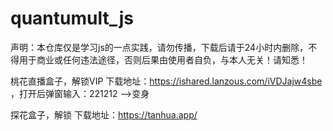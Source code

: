 # quantumult_js

声明：本仓库仅是学习js的一点实践，请勿传播，下载后请于24小时内删除，不得用于商业或任何违法途径，否则后果由使用者自负，与本人无关！请知悉！

桃花直播盒子，解锁VIP
下载地址：https://ishared.lanzous.com/iVDJajw4sbe ，打开后弹窗输入：221212 -->变身

探花盒子，解锁
下载地址：https://tanhua.app/
